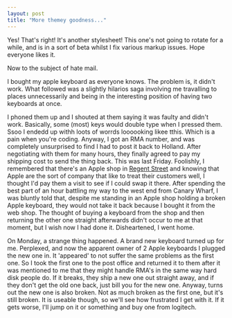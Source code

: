 ```yaml
---
layout: post
title: "More themey goodness..."
---
```

Yes! That's right! It's another stylesheet! This one's not going to rotate for
a while, and is in a sort of beta whilst I fix various markup issues. Hope
everyone likes it.

Now to the subject of hate mail.

I bought my apple keyboard as everyone knows. The problem is, it didn't work.
What followed was a slightly hilarios saga involving me travalling to places
unnecessarily and being in the interesting position of having two keyboards at
once.

I phoned them up and I shouted at them saying it was faulty and didn't work.
Basically, some (most) keys would double type when I pressed them. Ssoo I
endedd up withh loots of worrds loooooking likee tthis. Which is a pain when
you're coding. Anyway, I got an RMA number, and was completely unsurprised to
find I had to post it back to Holland. After negotiating with them for many
hours, they finally agreed to pay my shipping cost to send the thing back.
This was last Friday. Foolishly, I remembered that there's an Apple shop in
[Regent Street][1] and knowing that Apple are the sort of company that like to
treat their customers well, I thought I'd pay them a visit to see if I could
swap it there. After spending the best part of an hour battling my way to the
west end from Canary Wharf, I was bluntly told that, despite me standing in an
Apple shop holding a broken Apple keyboard, they would not take it back
because I bought it from the web shop. The thought of buying a keyboard from
the shop and then returning the other one straight afterwards didn't occur to
me at that moment, but I wish now I had done it. Disheartened, I went home.

On Monday, a strange thing happened. A brand new keyboard turned up for me.
Perplexed, and now the apparent owner of 2 Apple keyboards I plugged the new
one in. It 'appeared' to not suffer the same problems as the first one. So I
took the first one to the post office and returned it to them after it was
mentioned to me that they might handle RMA's in the same way hard disk people
do. If it breaks, they ship a new one out straight away, and if they don't get
the old one back, just bill you for the new one. Anyway, turns out the new one
is also broken. Not as much broken as the first one, but it's still broken. It
is useable though, so we'll see how frustrated I get with it. If it gets
worse, I'll jump on it or something and buy one from logitech.

   [1]: http://www.apple.com/uk/retail/regentstreet/
